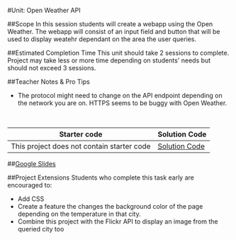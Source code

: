 #Unit: Open Weather API


##Scope
In this session students will create a webapp using the Open Weather. The webapp will consist of an input field and button that will be used to display weatehr dependant on the area the user queries. 

##Estimated Completion Time
This unit should take 2 sessions to complete. Project may take less or more time depending on students' needs but should not exceed 3 sessions.  

##Teacher Notes & Pro Tips
* The protocol might need to change on the API endpoint depending on the network you are on. HTTPS seems to be buggy with Open Weather.  
<br>


| Starter code | Solution Code |
|-------|-------|
|This project does not contain starter code | [Solution Code](https://github.com/ScriptEdcurriculum/solutions2016/tree/master/year2/7-openWeatherAPI)|

##[Google Slides](https://docs.google.com/presentation/d/1lQ2SeIdKKtR7wGXC1O1yp8Nq1cga2drVU8gTDPMbtnI/edit?usp=sharing)

##Project Extensions
Students who complete this task early are encouraged to:

* Add CSS
* Create a feature the changes the background color of the page depending on the temperature in that city.
* Combine this project with the Flickr API to display an image from the queried city too 




